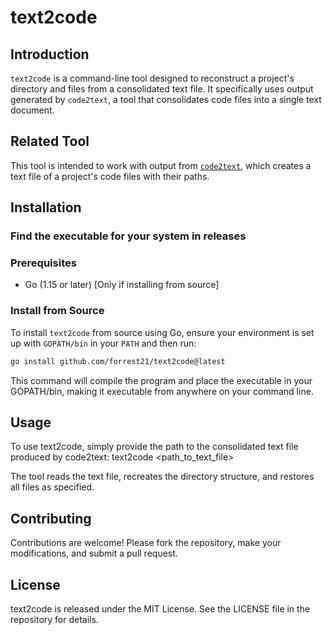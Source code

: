 # text2code

## Introduction
`text2code` is a command-line tool designed to reconstruct a project's directory and files from a consolidated text file. It specifically uses output generated by `code2text`, a tool that consolidates code files into a single text document.

## Related Tool
This tool is intended to work with output from [`code2text`](https://github.com/forrest321/code2text), which creates a text file of a project's code files with their paths.

## Installation

### Find the executable for your system in releases


### Prerequisites
- Go (1.15 or later) [Only if installing from source]

### Install from Source
To install `text2code` from source using Go, ensure your environment is set up with `GOPATH/bin` in your `PATH` and then run:

```bash
go install github.com/forrest21/text2code@latest
```

This command will compile the program and place the executable in your GOPATH/bin, making it executable from anywhere on your command line.

## Usage
To use text2code, simply provide the path to the consolidated text file produced by code2text:
text2code <path_to_text_file>

The tool reads the text file, recreates the directory structure, and restores all files as specified.

## Contributing
Contributions are welcome! Please fork the repository, make your modifications, and submit a pull request.

## License
text2code is released under the MIT License. See the LICENSE file in the repository for details.